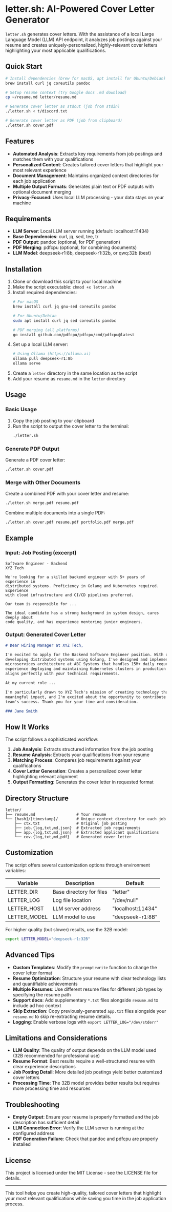 # letter.sh: AI-Powered Cover Letter Generator

`letter.sh` generates cover letters. With the assistance of a local Large Language Model (LLM) API endpoint, it analyzes job postings against your resume and creates uniquely-personalized, highly-relevant cover letters highlighting your most applicable qualifications.

## Quick Start

```bash
# Install dependencies (brew for macOS, apt install for Ubuntu/Debian)
brew install curl jq coreutils pandoc

# Setup resume context (try Google docs .md download)
cp ~/resume.md letter/resume.md

# Generate cover letter as stdout (job from stdin)
./letter.sh < t/discord.txt

# Generate cover letter as PDF (job from clipboard)
./letter.sh cover.pdf
```

## Features

- **Automated Analysis**: Extracts key requirements from job postings and matches them with your qualifications
- **Personalized Content**: Creates tailored cover letters that highlight your most relevant experience
- **Document Management**: Maintains organized context directories for each job application
- **Multiple Output Formats**: Generates plain text or PDF outputs with optional document merging
- **Privacy-Focused**: Uses local LLM processing - your data stays on your machine

## Requirements

- **LLM Server**: Local LLM server running (default: localhost:11434)
- **Base Dependencies**: curl, jq, sed, tee, tr
- **PDF Output**: pandoc (optional, for PDF generation)
- **PDF Merging**: pdfcpu (optional, for combining documents)
- **LLM Model**: deepseek-r1:8b, deepseek-r1:32b, or qwq:32b (best)

## Installation

1. Clone or download this script to your local machine
2. Make the script executable: `chmod +x letter.sh`
3. Install required dependencies:
   ```bash
   # For macOS
   brew install curl jq gnu-sed coreutils pandoc

   # For Ubuntu/Debian
   sudo apt install curl jq sed coreutils pandoc

   # PDF merging (all platforms)
   go install github.com/pdfcpu/pdfcpu/cmd/pdfcpu@latest
   ```
4. Set up a local LLM server:
   ```bash
   # Using Ollama (https://ollama.ai)
   ollama pull deepseek-r1:8b
   ollama serve
   ```
5. Create a `letter` directory in the same location as the script
6. Add your resume as `resume.md` in the `letter` directory

## Usage

### Basic Usage

1. Copy the job posting to your clipboard
2. Run the script to output the cover letter to the terminal:
   ```bash
   ./letter.sh
   ```

### Generate PDF Output

Generate a PDF cover letter:
```bash
./letter.sh cover.pdf
```

### Merge with Other Documents

Create a combined PDF with your cover letter and resume:
```bash
./letter.sh merge.pdf resume.pdf
```

Combine multiple documents into a single PDF:
```bash
./letter.sh cover.pdf resume.pdf portfolio.pdf merge.pdf
```

## Example

### Input: Job Posting (excerpt)
```
Software Engineer - Backend
XYZ Tech

We're looking for a skilled backend engineer with 5+ years of experience in
distributed systems. Proficiency in Golang and Kubernetes required. Experience
with cloud infrastructure and CI/CD pipelines preferred.

Our team is responsible for ...

The ideal candidate has a strong background in system design, cares deeply about
code quality, and has experience mentoring junior engineers.
```

### Output: Generated Cover Letter
```markdown
# Dear Hiring Manager at XYZ Tech,

I'm excited to apply for the Backend Software Engineer position. With over 7 years
developing distributed systems using Golang, I've designed and implemented scalable
microservices architecture at ABC Systems that handles 15M+ daily requests. My
experience deploying and maintaining Kubernetes clusters in production environments
aligns perfectly with your technical requirements.

At my current role ...

I'm particularly drawn to XYZ Tech's mission of creating technology that makes a
meaningful impact, and I'm excited about the opportunity to contribute to your
team's success. Thank you for your time and consideration.

### Jane Smith
```

## How It Works

The script follows a sophisticated workflow:

1. **Job Analysis**: Extracts structured information from the job posting
2. **Resume Analysis**: Extracts your qualifications from your resume
3. **Matching Process**: Compares job requirements against your qualifications
4. **Cover Letter Generation**: Creates a personalized cover letter highlighting relevant alignment
5. **Output Formatting**: Generates the cover letter in requested format

## Directory Structure

```
letter/
├── resume.md                  # Your resume
└── [hash]/[timestamp]/        # Unique context directory for each job
    ├── ctx.txt                # Original job posting
    ├── job.{log,txt,md,json}  # Extracted job requirements
    ├── app.{log,txt,md,json}  # Extracted applicant qualifications
    └── cov.{log,txt,md,pdf}   # Generated cover letter
```

## Customization

The script offers several customization options through environment variables:

| Variable | Description | Default |
|----------|-------------|---------|
| LETTER_DIR | Base directory for files | "letter" |
| LETTER_LOG | Log file location | "/dev/null" |
| LETTER_HOST | LLM server address | "localhost:11434" |
| LETTER_MODEL | LLM model to use | "deepseek-r1:8B" |

For higher quality (but slower) results, use the 32B model:
```bash
export LETTER_MODEL="deepseek-r1:32B"
```

## Advanced Tips

- **Custom Templates**: Modify the `prompt:write` function to change the cover letter format
- **Resume Optimization**: Structure your resume with clear technology lists and quantifiable achievements
- **Multiple Resumes**: Use different resume files for different job types by specifying the resume path
- **Support docs**: Add supplementary `*.txt` files alongside `resume.md` to include ad hoc context
- **Skip Extraction**: Copy previously-generated `app.txt` files alongside your `resume.md` to skip re-extracting resume details.
- **Logging**: Enable verbose logs with `export LETTER_LOG="/dev/stderr"`

## Limitations and Considerations

- **LLM Quality**: The quality of output depends on the LLM model used (32B recommended for professional use)
- **Resume Format**: Best results require a well-structured resume with clear experience descriptions
- **Job Posting Detail**: More detailed job postings yield better customized cover letters
- **Processing Time**: The 32B model provides better results but requires more processing time and resources

## Troubleshooting

- **Empty Output**: Ensure your resume is properly formatted and the job description has sufficient detail
- **LLM Connection Error**: Verify the LLM server is running at the configured address
- **PDF Generation Failure**: Check that pandoc and pdfcpu are properly installed

## License

This project is licensed under the MIT License - see the LICENSE file for details.

---

This tool helps you create high-quality, tailored cover letters that highlight your most relevant qualifications while saving you time in the job application process.
